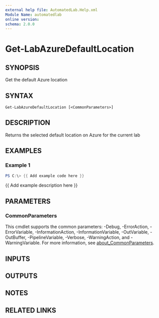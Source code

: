 ```yaml
---
external help file: AutomatedLab.Help.xml
Module Name: automatedlab
online version:
schema: 2.0.0
---
```


# Get-LabAzureDefaultLocation

## SYNOPSIS
Get the default Azure location

## SYNTAX

```
Get-LabAzureDefaultLocation [<CommonParameters>]
```

## DESCRIPTION
Returns the selected default location on Azure for the current lab

## EXAMPLES

### Example 1
```powershell
PS C:\> {{ Add example code here }}
```

{{ Add example description here }}

## PARAMETERS

### CommonParameters
This cmdlet supports the common parameters: -Debug, -ErrorAction, -ErrorVariable, -InformationAction, -InformationVariable, -OutVariable, -OutBuffer, -PipelineVariable, -Verbose, -WarningAction, and -WarningVariable. For more information, see [about_CommonParameters](http://go.microsoft.com/fwlink/?LinkID=113216).

## INPUTS

## OUTPUTS

## NOTES

## RELATED LINKS
